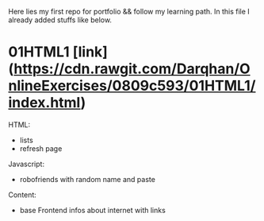 Here lies my first repo for portfolio && follow my learning path. In this file I already added stuffs like below.

# 01HTML1 [link] (https://cdn.rawgit.com/Darqhan/OnlineExercises/0809c593/01HTML1/index.html) 

HTML:
- lists
- refresh page

Javascript:
- robofriends with random name and paste

Content:
- base Frontend infos about internet with links
